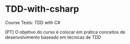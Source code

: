 # TDD-with-csharp
Course Tests: TDD with C#

[PT] O objetivo do curso é colocar em prática conceitos de desenvolvimento baseado em técnicas de TDD
